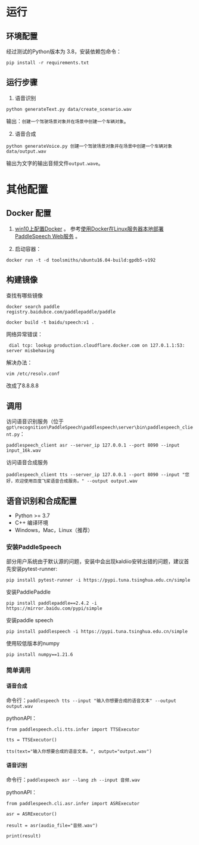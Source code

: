 

# 运行

## 环境配置
经过测试的Python版本为 3.8，安装依赖包命令：
```shell
pip install -r requirements.txt
```

## 运行步骤
1. 语音识别
```shell
python generateText.py data/create_scenario.wav
```
输出：`创建一个驾驶场景对象并在场景中创建一个车辆对象`。

2. 语音合成
```shell
python generateVoice.py 创建一个驾驶场景对象并在场景中创建一个车辆对象 data/output.wav
```
输出为文字的输出音频文件`output.wave`。


# 其他配置

## Docker 配置
1. [win10上配置Docker](https://blog.csdn.net/weixin_44649780/article/details/128335908) 。
参考[使用Docker在Linux服务器本地部署PaddleSpeech Web服务](https://blog.csdn.net/m0_65099796/article/details/131770806) 。

2. 启动容器：
```shell
docker run -t -d toolsmiths/ubuntu16.04-build:gpdb5-v192
```

## 构建镜像
查找有哪些镜像
```shell
docker search paddle
registry.baidubce.com/paddlepaddle/paddle
```
```shell
docker build -t baidu/speech:v1 .
```
网络异常错误：
```text
 dial tcp: lookup production.cloudflare.docker.com on 127.0.1.1:53: server misbehaving
```
解决办法：
```shell
vim /etc/resolv.conf
```
改成了8.8.8.8

## 调用
访问语音识别服务（位于`gpt\recognition\PaddleSpeech\paddlespeech\server\bin\paddlespeech_client.py`：
```shell
paddlespeech_client asr --server_ip 127.0.0.1 --port 8090 --input input_16k.wav
```
访问语音合成服务
```shell
paddlespeech_client tts --server_ip 127.0.0.1 --port 8090 --input "您好，欢迎使用百度飞桨语音合成服务。" --output output.wav
```




## 语音识别和合成配置
* Python >= 3.7
* C++ 编译环境
* Windows，Mac，Linux（推荐）
### 安装PaddleSpeech
部分用户系统由于默认源的问题，安装中会出现kaldiio安转出错的问题，建议首先安装pytest-runner:

`pip install pytest-runner -i https://pypi.tuna.tsinghua.edu.cn/simple `

安装PaddlePaddle

`pip install paddlepaddle==2.4.2 -i https://mirror.baidu.com/pypi/simple`

安装paddle speech

`pip install paddlespeech -i https://pypi.tuna.tsinghua.edu.cn/simple`

使用较低版本的numpy

`pip install numpy==1.21.6`

### 简单调用

#### 语音合成

命令行：`paddlespeech tts --input "输入你想要合成的语音文本" --output output.wav`

pythonAPI：

`from paddlespeech.cli.tts.infer import TTSExecutor`

`tts = TTSExecutor()`

 `tts(text="输入你想要合成的语音文本。", output="output.wav")`

#### 语音识别

命令行：`paddlespeech asr --lang zh --input 音频.wav`

pythonAPI：

`from paddlespeech.cli.asr.infer import ASRExecutor`

`asr = ASRExecutor()`

`result = asr(audio_file="音频.wav")`

`print(result)`
